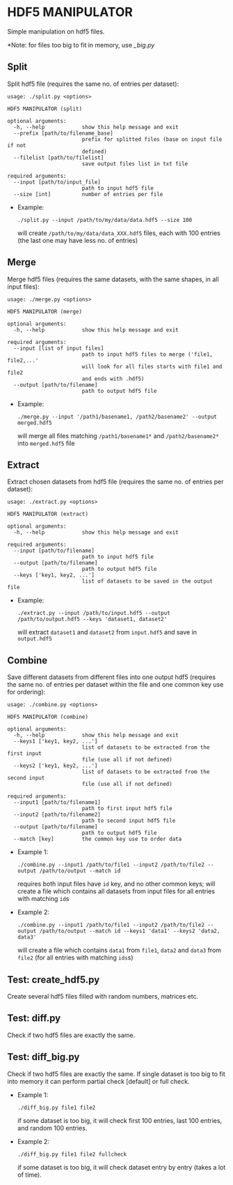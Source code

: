 # HDF5 MANIPULATOR

Simple manipulation on hdf5 files.

*Note: for files too big to fit in memory, use *_big.py*

## Split

Split hdf5 file (requires the same no. of entries per dataset):

```
usage: ./split.py <options>

HDF5 MANIPULATOR (split)

optional arguments:
  -h, --help            show this help message and exit
  --prefix [path/to/filename_base]
                        prefix for splitted files (base on input file if not
                        defined)
  --filelist [path/to/filelist]
                        save output files list in txt file

required arguments:
  --input [path/to/input_file]
                        path to input hdf5 file
  --size [int]          number of entries per file
```

* Example:

  `./split.py --input /path/to/my/data/data.hdf5 --size 100`

  will create `/path/to/my/data/data_XXX.hdf5` files, each with 100 entries
  (the last one may have less no. of entries)

## Merge

Merge hdf5 files (requires the same datasets, with the same shapes,
in all input files):

```
usage: ./merge.py <options>

HDF5 MANIPULATOR (merge)

optional arguments:
  -h, --help            show this help message and exit

required arguments:
  --input [list of input files]
                        path to input hdf5 files to merge ('file1, file2,...'
                        will look for all files starts with file1 and file2
                        and ends with .hdf5)
  --output [path/to/filename]
                        path to output hdf5 file
```

* Example:

  `./merge.py --input '/path1/basename1, /path2/basename2' --output merged.hdf5`

  will merge all files matching `/path1/basename1*` and `/path2/basename2*`
  into `merged.hdf5` file

## Extract

Extract chosen datasets from hdf5 file (requires the same no. of entries
per dataset):

```
usage: ./extract.py <options>

HDF5 MANIPULATOR (extract)

optional arguments:
  -h, --help            show this help message and exit

required arguments:
  --input [path/to/filename]
                        path to input hdf5 file
  --output [path/to/filename]
                        path to output hdf5 file
  --keys ['key1, key2, ...']
                        list of datasets to be saved in the output file
```

* Example:

  `./extract.py --input /path/to/input.hdf5 --output /path/to/output.hdf5 --keys 'dataset1, dataset2'`

  will extract `dataset1` and `dataset2` from `input.hdf5`
  and save in `output.hdf5`

## Combine

Save different datasets from different files into one output hdf5
(requires the same no. of entries per dataset within the file
and one common key use for ordering):

```
usage: ./combine.py <options>

HDF5 MANIPULATOR (combine)

optional arguments:
  -h, --help            show this help message and exit
  --keys1 ['key1, key2, ...']
                        list of datasets to be extracted from the first input
                        file (use all if not defined)
  --keys2 ['key1, key2, ...']
                        list of datasets to be extracted from the second input
                        file (use all if not defined)

required arguments:
  --input1 [path/to/filename1]
                        path to first input hdf5 file
  --input2 [path/to/filename2]
                        path to second input hdf5 file
  --output [path/to/filename]
                        path to output hdf5 file
  --match [key]         the common key use to order data
```

* Example 1:

  `./combine.py --input1 /path/to/file1 --input2 /path/to/file2 --output /path/to/output --match id`

  requires both input files have `id` key, and no other common keys;
  will create a file which contains all datasets from input files
  for all entries with matching `id`s

* Example 2:

  `./combine.py --input1 /path/to/file1 --input2 /path/to/file2 --output /path/to/output --match id --keys1 'data1' --keys2 'data2, data3'`

  will create a file which contains `data1` from `file1`, `data2` and `data3`
  from `file2` (for all entries with matching `ids`s)

## Test: create_hdf5.py

Create several hdf5 files filled with random numbers, matrices etc.

## Test: diff.py

Check if two hdf5 files are exactly the same.

## Test: diff_big.py

Check if two hdf5 files are exactly the same. If single dataset is too big to
fit into memory it can perform partial check [default] or full check.

* Example 1:

  `./diff_big.py file1 file2`

  if some dataset is too big, it will check first 100 entries, last 100 entries, and random 100 entries.

* Example 2:

  `./diff_big.py file1 file2 fullcheck`

  if some dataset is too big, it will check dataset entry
  by entry (takes a lot of time).
